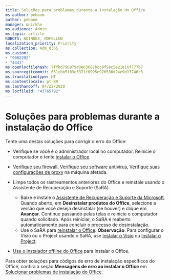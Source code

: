```yaml
---
title: Soluções para problemas durante a instalação do Office
ms.author: pebaum
author: pebaum
manager: mnirkhe
ms.audience: Admin
ms.topic: article
ROBOTS: NOINDEX, NOFOLLOW
localization_priority: Priority
ms.collection: Adm_O365
ms.custom:
- "9002292"
- "4441"
ms.openlocfilehash: 7ffbd796979d8e63682bcc9f5ec5e21e16f777b7
ms.sourcegitcommit: 631cbb5f03e5371f0995e976536d24e9d13746c3
ms.translationtype: HT
ms.contentlocale: pt-BR
ms.lasthandoff: 04/22/2020
ms.locfileid: "43765792"
---
```

# <a name="solutions-for-issues-when-installing-office"></a>Soluções para problemas durante a instalação do Office

Tente uma destas soluções para corrigir o erro do Office:

- Verifique se você é o administrador local no computador. Reinicie o computador e tente [instalar o Office](https://portal.office.com/OLS/MySoftware.aspx).

- [Verifique seu firewall](https://support.office.com/article/unlicensed-product-and-activation-errors-in-office-0d23d3c0-c19c-4b2f-9845-5344fedc4380#bkmk_checkfirewall), [Verifique seu software antivírus](https://support.office.com/article/unlicensed-product-and-activation-errors-in-office-0d23d3c0-c19c-4b2f-9845-5344fedc4380#bkmk_checkav), [Verifique suas configurações de proxy](https://support.office.com/article/unlicensed-product-and-activation-errors-in-office-0d23d3c0-c19c-4b2f-9845-5344fedc4380#bkmk_checkproxy) na máquina afetada.

- Limpe todos os rastreamentos anteriores do Office e reinstale usando o Assistente de Recuperação e Suporte (SaRA). 

    - Baixe e instale o [Assistente de Recuperação e Suporte da Microsoft](https://aka.ms/SARA-OfficeUninstall-Alchemy). Quando aberto, em **Desinstalar produtos do Office**, selecione a versão que você deseja desinstalar (se houver) e clique em **Avançar**. Continue passando pelas telas e reinicie o computador quando solicitado. Após reiniciar, o SaRA é reaberto automaticamente para concluir o processo de desinstalação.
    - Use o SaRA para [reinstalar o Office](https://aka.ms/sara-officeinstall). **Observação**: Para configurar o Visio ou o Project usando o SaRA, use [Instalar o Visio](https://aka.ms/SaRA-VisioSetupScenario) ou [Instalar o Project](https://aka.ms/SaRA-ProjectSetupScenario).  

- [Use o instalador offline do Office](https://support.office.com/article/f0a85fe7-118f-41cb-a791-d59cef96ad1c?wt.mc_id=Alchemy_ClientDIA) para instalar o Office.

Para obter soluções para códigos de erro de instalação específicos do Office, confira a seção **Mensagens de erro ao instalar o Office** em [Solucionar problemas de instalação do Office](https://support.office.com/article/35ff2def-e0b2-4dac-9784-4cf212c1f6c2#BKMK_ErrorMessages).


